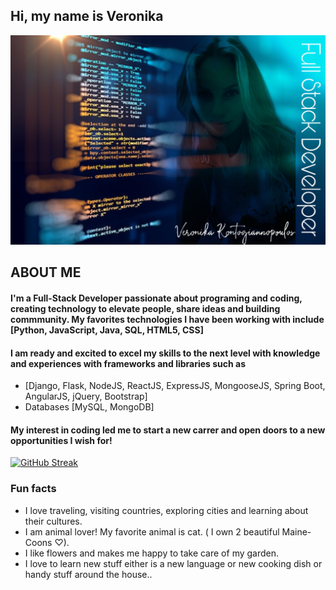 ## Hi, my name is Veronika

![](github.jpeg)

## ABOUT ME

#### I'm a Full-Stack Developer passionate about programing and coding, creating technology to elevate people, share ideas and building commmunity. My favorites technologies I have been working with include ​[Python, JavaScript, Java, SQL, HTML5, CSS]​
#### I am ready and excited to excel my skills to the next level with knowledge and experiences with frameworks and libraries such as 
- [Django, Flask, NodeJS, ReactJS, ExpressJS, MongooseJS, Spring Boot, AngularJS, jQuery, Bootstrap]
- Databases [MySQL, MongoDB] 

#### My interest in coding led me to start a new carrer and open doors to a new opportunities I wish for!

[![GitHub Streak](https://github-readme-streak-stats.herokuapp.com?user=veronikakontos&theme=blue-green)](https://git.io/streak-stats)
### Fun facts
- I love traveling, visiting countries, exploring cities and learning about their cultures.
- I am animal lover! My favorite animal is cat. ( I own 2 beautiful Maine-Coons ♡).
- I like flowers and makes me happy to take care of my garden.
- I love to learn new stuff either is a new language or new cooking dish or handy stuff around the house..





<!--
**veronikakontos/veronikakontos** is a ✨ _special_ ✨ repository because its `README.md` (this file) appears on your GitHub profile.


## I'm a full-stack Developer who is truly passionate about making open-source accessible, creating technology to elevate people, share ideas and building commmunity. My favorites technologies/languages I have been working with include ReactJS, MySql, Flask, MongoDb, Spring... I am ready and excited to excel my skills to the next level with knowledge and experiences with HTML5,CSS, Python, Java, MERN (mongo, express,react, node.js) and more libraries and frame-works such as STS, MongoDB, Mongoose, Bootstrap, JSP, DOM, AWS, Oracle SQL, Postman.
My interest in coding is letting me start a new carrer and open doors to the new opportunities I "dream" about 😍



